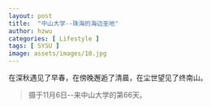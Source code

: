 ```yaml
---
layout: post
title:  "中山大学--珠海的海边圣地"
author: hzwu
categories: [ Lifestyle ]
tags: [ SYSU ]
image: assets/images/10.jpg
---
```

在深秋遇见了早春，在傍晚邂逅了清晨，在尘世望见了终南山。
>摄于11月6日--来中山大学的第66天。


